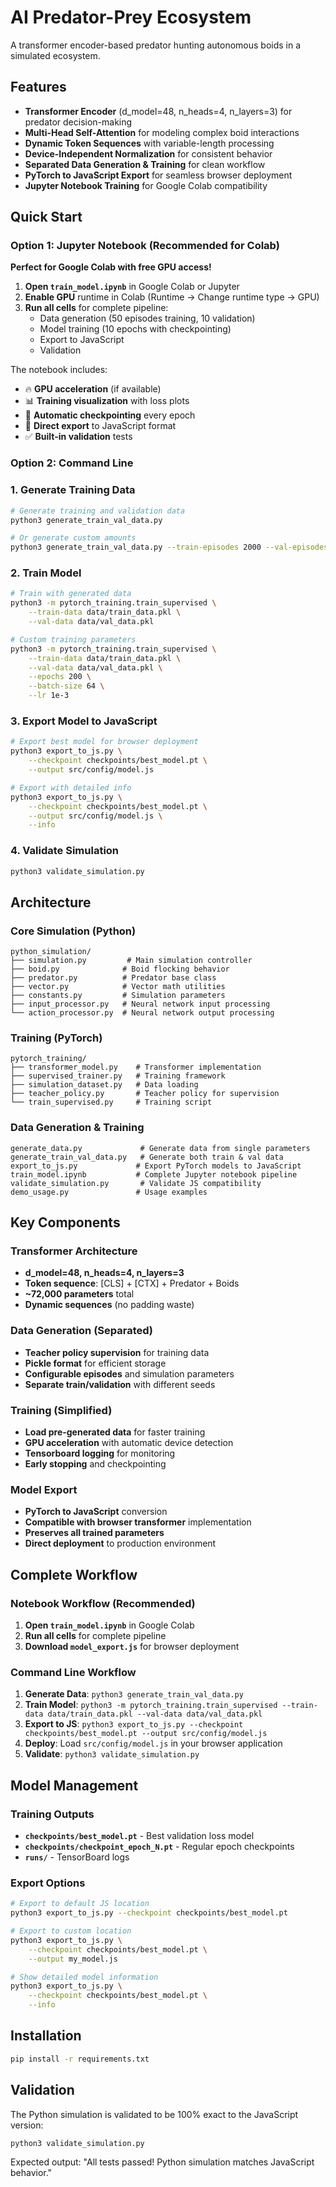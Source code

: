 # AI Predator-Prey Ecosystem

A transformer encoder-based predator hunting autonomous boids in a simulated ecosystem.

## Features

- **Transformer Encoder** (d_model=48, n_heads=4, n_layers=3) for predator decision-making
- **Multi-Head Self-Attention** for modeling complex boid interactions
- **Dynamic Token Sequences** with variable-length processing
- **Device-Independent Normalization** for consistent behavior
- **Separated Data Generation & Training** for clean workflow
- **PyTorch to JavaScript Export** for seamless browser deployment
- **Jupyter Notebook Training** for Google Colab compatibility

## Quick Start

### Option 1: Jupyter Notebook (Recommended for Colab)

**Perfect for Google Colab with free GPU access!**

1. **Open `train_model.ipynb`** in Google Colab or Jupyter
2. **Enable GPU** runtime in Colab (Runtime → Change runtime type → GPU)
3. **Run all cells** for complete pipeline:
   - Data generation (50 episodes training, 10 validation)
   - Model training (10 epochs with checkpointing)
   - Export to JavaScript
   - Validation

The notebook includes:
- 🔥 **GPU acceleration** (if available)
- 📊 **Training visualization** with loss plots
- 💾 **Automatic checkpointing** every epoch
- 🚀 **Direct export** to JavaScript format
- ✅ **Built-in validation** tests

### Option 2: Command Line

### 1. Generate Training Data
```bash
# Generate training and validation data
python3 generate_train_val_data.py

# Or generate custom amounts
python3 generate_train_val_data.py --train-episodes 2000 --val-episodes 400
```

### 2. Train Model
```bash
# Train with generated data
python3 -m pytorch_training.train_supervised \
    --train-data data/train_data.pkl \
    --val-data data/val_data.pkl

# Custom training parameters
python3 -m pytorch_training.train_supervised \
    --train-data data/train_data.pkl \
    --val-data data/val_data.pkl \
    --epochs 200 \
    --batch-size 64 \
    --lr 1e-3
```

### 3. Export Model to JavaScript
```bash
# Export best model for browser deployment
python3 export_to_js.py \
    --checkpoint checkpoints/best_model.pt \
    --output src/config/model.js

# Export with detailed info
python3 export_to_js.py \
    --checkpoint checkpoints/best_model.pt \
    --output src/config/model.js \
    --info
```

### 4. Validate Simulation
```bash
python3 validate_simulation.py
```

## Architecture

### Core Simulation (Python)
```
python_simulation/
├── simulation.py         # Main simulation controller
├── boid.py              # Boid flocking behavior
├── predator.py          # Predator base class
├── vector.py            # Vector math utilities
├── constants.py         # Simulation parameters
├── input_processor.py   # Neural network input processing
└── action_processor.py  # Neural network output processing
```

### Training (PyTorch)
```
pytorch_training/
├── transformer_model.py    # Transformer implementation
├── supervised_trainer.py   # Training framework
├── simulation_dataset.py   # Data loading
├── teacher_policy.py       # Teacher policy for supervision
└── train_supervised.py     # Training script
```

### Data Generation & Training
```
generate_data.py             # Generate data from single parameters
generate_train_val_data.py   # Generate both train & val data
export_to_js.py             # Export PyTorch models to JavaScript
train_model.ipynb           # Complete Jupyter notebook pipeline
validate_simulation.py       # Validate JS compatibility
demo_usage.py               # Usage examples
```

## Key Components

### Transformer Architecture
- **d_model=48, n_heads=4, n_layers=3**
- **Token sequence**: [CLS] + [CTX] + Predator + Boids
- **~72,000 parameters** total
- **Dynamic sequences** (no padding waste)
 
### Data Generation (Separated)
- **Teacher policy supervision** for training data
- **Pickle format** for efficient storage
- **Configurable episodes** and simulation parameters
- **Separate train/validation** with different seeds

### Training (Simplified)
- **Load pre-generated data** for faster training
- **GPU acceleration** with automatic device detection
- **Tensorboard logging** for monitoring
- **Early stopping** and checkpointing

### Model Export
- **PyTorch to JavaScript** conversion
- **Compatible with browser transformer** implementation
- **Preserves all trained parameters**
- **Direct deployment** to production environment

## Complete Workflow

### Notebook Workflow (Recommended)
1. **Open `train_model.ipynb`** in Google Colab
2. **Run all cells** for complete pipeline
3. **Download `model_export.js`** for browser deployment

### Command Line Workflow
1. **Generate Data**: `python3 generate_train_val_data.py`
2. **Train Model**: `python3 -m pytorch_training.train_supervised --train-data data/train_data.pkl --val-data data/val_data.pkl`
3. **Export to JS**: `python3 export_to_js.py --checkpoint checkpoints/best_model.pt --output src/config/model.js`
4. **Deploy**: Load `src/config/model.js` in your browser application
5. **Validate**: `python3 validate_simulation.py`

## Model Management

### Training Outputs
- **`checkpoints/best_model.pt`** - Best validation loss model
- **`checkpoints/checkpoint_epoch_N.pt`** - Regular epoch checkpoints
- **`runs/`** - TensorBoard logs

### Export Options
```bash
# Export to default JS location
python3 export_to_js.py --checkpoint checkpoints/best_model.pt

# Export to custom location
python3 export_to_js.py \
    --checkpoint checkpoints/best_model.pt \
    --output my_model.js

# Show detailed model information
python3 export_to_js.py \
    --checkpoint checkpoints/best_model.pt \
    --info
```

## Installation

```bash
pip install -r requirements.txt
```

## Validation

The Python simulation is validated to be 100% exact to the JavaScript version:

```bash
python3 validate_simulation.py
```

Expected output: "All tests passed! Python simulation matches JavaScript behavior." 